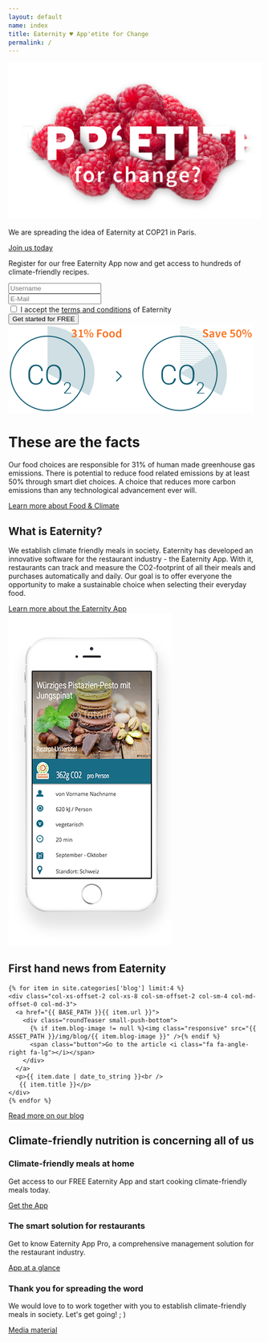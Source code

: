 ```yaml
---
layout: default
name: index
title: Eaternity ♥ App'etite for Change
permalink: /
---
```


<div class="bgDarkBlue viewPortHeight">
<div class="container">
<div class="row small-push-top small-push-bottom">
      <div class="col-xs-12 col-sm-offset-1 col-sm-10">
        <a href="/p/cop21"><img class="responsive" src="/img/home/home-teaser.png" /></a>
      </div>
    </div>
    <div class="row small-push-bottom">
      <div class="col-xs-12 col-sm-offset-1 col-sm-10 text-center">
        <p class="teaserText">
          We are spreading the idea of Eaternity at COP21 in Paris.
        </p>
      </div>
    </div>
    <div class="row push-bottom">
      <div class="col-xs-12 text-center">
        <a href="/p/cop21" class="button large">
          Join us today <i class="fa fa-angle-right fa-lg"></i>
        </a>
      </div>
    </div>
  </div>
</div><!-- /.viewPortHeight -->

<div class="bgLightGrey big-push-bottom">
  <div class="container">
    <div class="row push-top push-bottom">
      <div class="col-xs-12 col-md-4">
        <p class="teaserText">
          Register for our free Eaternity App now and get access to hundreds of climate-friendly recipes.
        </p>
      </div>
      <div class="col-xs-12 col-sm-12 col-md-8">
        <div class="row">
          <div class="col-xs-12 col-sm-6">
            <input type="text" placeholder="Username" />
          </div>
          <div class="col-xs-12 col-sm-6">
            <input type="text" placeholder="E-Mail" />
          </div>
        </div>
        <div class="row">
          <div class="col-xs-12 col-sm-7">
             <input type="checkbox"> I accept the <a href="">terms and conditions</a> of Eaternity
          </div>
          <div class="col-xs-12 col-sm-5 sm-push-top text-right-above-xs">
            <button>
              Get started for FREE <i class="fa fa-angle-right fa-lg"></i>
            </button>
          </div>
        </div>
      </div>
    </div>
  </div>
</div>

<div class="container big-push-bottom">
  <div class="row verticalAlign">
    <div class="col-xs-12 col-sm-5">
      <img class="responsive"  src="/img/home/illustration-facts.svg">
    </div>
    <div class="col-xs-12 col-sm-7 col-md-offset-1 col-md-5 xs-push-top">
      <div>
        <h1>These are the facts</h1>
        <p>Our food choices are responsible for 31% of human made greenhouse gas emissions. There is potential to reduce food related emissions by at least 50% through smart diet choices. A choice that reduces more carbon emissions than any technological advancement ever will.</p>
        <a class="button" href="/foodprint">Learn more about Food & Climate <i class="fa fa-angle-right fa-lg"></i></a>
      </div>
    </div>
  </div>
</div>

<div class="bgDarkBlue">
  <div class="container">
    <div class="row small-push-top small-push-bottom verticalAlign">
      <div class="col-xs-12 col-sm-7">
        <div>
          <h2>What is Eaternity?</h2>
          <p>We establish climate friendly meals in society. Eaternity has developed an innovative software for the restaurant industry - the Eaternity App. With it, restaurants can track and measure the CO2-footprint of all their meals and purchases automatically and daily. Our goal is to offer everyone the opportunity to make a sustainable choice when selecting their everyday food.</p>
          <a class="button" href="/app">Learn more about the Eaternity App <i class="fa fa-angle-right fa-lg"></i></a>
        </div>
      </div>
      <div class="col-xs-offset-2 col-xs-8 col-sm-offset-1 col-sm-3">
        <img class="responsive" src="/img/home/iphone-screen.png">
      </div>
    </div>
  </div>
</div>

<div class="container">
  <div class="row push-top small-push-bottom">
    <div class="col-xs-12 text-center">
      <h2>First hand news from Eaternity</h2>
    </div>
  </div>
  <div class="row text-center">
	  
	  
	{% for item in site.categories['blog'] limit:4 %}
    <div class="col-xs-offset-2 col-xs-8 col-sm-offset-2 col-sm-4 col-md-offset-0 col-md-3">
      <a href="{{ BASE_PATH }}{{ item.url }}">
        <div class="roundTeaser small-push-bottom">
          {% if item.blog-image != null %}<img class="responsive" src="{{ ASSET_PATH }}/img/blog/{{ item.blog-image }}" />{% endif %}
          <span class="button">Go to the article <i class="fa fa-angle-right fa-lg"></i></span>
        </div>
      </a>
      <p>{{ item.date | date_to_string }}<br />
       {{ item.title }}</p>
    </div>
    {% endfor %}
	  
  </div>
  <div class="row">
    <div class="col-xs-12 text-center small-push-top push-bottom">
      <a href="/blog" class="button">Read more on our blog <i class="fa fa-angle-right fa-lg"></i></a>
    </div>
  </div>
</div>

<div class="window" style="background-image: url('/img/home/home-parallax.jpg')">
</div>

<div class="container">
  <div class="row push-top small-push-bottom">
    <div class="col-xs-12 text-center">
      <h2>Climate-friendly nutrition is concerning all of us</h2>
    </div>
  </div>
  <div class="row push-bottom">
    <div class="co-xs-12 col-md-4">
      <div class="teaserFacts bgLightBlue">
        <h3>Climate-friendly meals at home</h3>
        <p>Get access to our FREE Eaternity App and start cooking climate-friendly meals today.</p>
        <a class="button" href="/app/get-the-app">Get the App<i class="fa fa-angle-right fa-lg"></i></a>
      </div>
    </div>
    <div class="co-xs-12 col-md-4 sm-push-top">
      <div class="teaserFacts bgLightBlue">
        <h3>The smart solution for restaurants</h3>
        <p>Get to know Eaternity App Pro, a comprehensive management solution for the restaurant industry.</p>
        <a class="button" href="/app">App at a glance<i class="fa fa-angle-right fa-lg"></i></a>
      </div>
    </div>
    <div class="co-xs-12 col-md-4 sm-push-top">
      <div class="teaserFacts bgLightBlue">
        <h3>Thank you for spreading the word</h3>
        <p>We would love to to work together with you to establish climate-friendly meals in society. Let's get going! ; )</p>
        <a class="button" href="/about/media">Media material<i class="fa fa-angle-right fa-lg"></i></a>
      </div>
    </div>
  </div>
</div>
